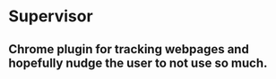 # Supervisor

## Chrome plugin for tracking webpages and hopefully nudge the user to not use so much.
